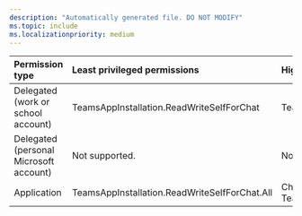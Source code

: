 ```yaml
---
description: "Automatically generated file. DO NOT MODIFY"
ms.topic: include
ms.localizationpriority: medium
---
```


|Permission type|Least privileged permissions|Higher privileged permissions|
|:---|:---|:---|
|Delegated (work or school account)|TeamsAppInstallation.ReadWriteSelfForChat|TeamsAppInstallation.ReadWriteForChat|
|Delegated (personal Microsoft account)|Not supported.|Not supported.|
|Application|TeamsAppInstallation.ReadWriteSelfForChat.All|Chat.Manage.Chat, TeamsAppInstallation.ReadWriteForChat.All|

